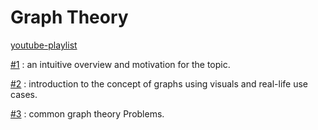 # Graph Theory

[youtube-playlist](https://youtube.com/playlist?list=PLDV1Zeh2NRsDGO4--qE8yH72HFL1Km93P)

[#1](videos/1.md) : an intuitive overview and motivation for the topic.

[#2](videos/2.md) : introduction to the concept of graphs using visuals and real-life use cases.

[#3](videos/3.md) : common graph theory Problems.

